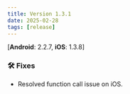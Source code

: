 ```yaml
---
title: Version 1.3.1
date: 2025-02-28
tags: [release]
---
```

[**Android**: 2.2.7, **iOS**: 1.3.8]
### 🛠 Fixes
* Resolved function call issue on iOS.